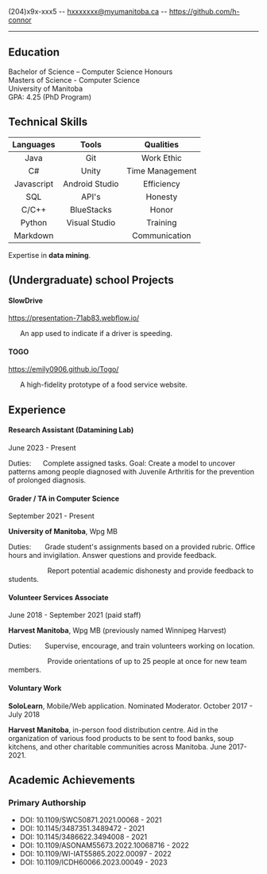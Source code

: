 (204)x9x-xxx5 -- hxxxxxxx@myumanitoba.ca -- https://github.com/h-connor

<hr />

## Education
Bachelor of Science – Computer Science Honours <br />
Masters of Science - Computer Science <br />
University of Manitoba <br />
GPA: 4.25 (PhD Program) 

## Technical Skills

| Languages        | Tools           | Qualities|
| :-------------: |:-------------:| :----: |
| Java      | Git | Work Ethic |
| C#     | Unity      |   Time Management |
| Javascript | Android Studio     | Efficiency |
| SQL     | API's      |  Honesty |
| C/C++     | BlueStacks      |   Honor
| Python     | Visual Studio      |    Training |
| Markdown     |       |   Communication |

Expertise in **data mining**.

## (Undergraduate) school Projects

#### SlowDrive
https://presentation-71ab83.webflow.io/

&nbsp;&nbsp;&nbsp;&nbsp;&nbsp; 
An app used to indicate if a driver is speeding.

#### TOGO

https://emily0906.github.io/Togo/

&nbsp;&nbsp;&nbsp;&nbsp;&nbsp; 
A high-fidelity prototype of a food service website.

## Experience

#### **Research Assistant (Datamining Lab)**
June 2023 - Present

Duties:&nbsp;&nbsp;&nbsp;&nbsp;&nbsp;
Complete assigned tasks. Goal: Create a model to uncover patterns among people diagnosed with Juvenile Arthritis for the prevention of prolonged diagnosis.

#### **Grader / TA in Computer Science**
September 2021 - Present

**University of Manitoba**, Wpg MB

Duties: &nbsp;&nbsp;&nbsp;&nbsp;&nbsp;
Grade student's assignments based on a provided rubric. Office hours and invigilation. Answer questions and provide feedback.

&nbsp;&nbsp;&nbsp;&nbsp;&nbsp;&nbsp;&nbsp; &nbsp;&nbsp;&nbsp;&nbsp;&nbsp; &nbsp;&nbsp;&nbsp;&nbsp;&nbsp; 
 Report potential academic dishonesty and provide feedback to students.

#### **Volunteer Services Associate** 
June 2018 - September 2021 (paid staff)

**Harvest Manitoba**, Wpg MB (previously named Winnipeg Harvest)

Duties: &nbsp;&nbsp;&nbsp;&nbsp;&nbsp; 
Supervise, encourage, and train volunteers working on location.

&nbsp;&nbsp;&nbsp;&nbsp;&nbsp;&nbsp;&nbsp; &nbsp;&nbsp;&nbsp;&nbsp;&nbsp; &nbsp;&nbsp;&nbsp;&nbsp;&nbsp; 
 Provide orientations of up to 25 people at once for new team members.

#### **Voluntary Work** 
**SoloLearn**, Mobile/Web application. Nominated Moderator. October 2017 - July 2018

**Harvest Manitoba**, in-person food distribution centre. Aid in the organization of various food products to be sent to food banks, soup kitchens, and other charitable communities across Manitoba. June 2017-2021.

## Academic Achievements

### Primary Authorship ###

* DOI: 10.1109/SWC50871.2021.00068 - 2021
* DOI: 10.1145/3487351.3489472 - 2021
* DOI: 10.1145/3486622.3494008 - 2021
* DOI: 10.1109/ASONAM55673.2022.10068716 - 2022
* DOI: 10.1109/WI-IAT55865.2022.00097 - 2022
* DOI: 10.1109/ICDH60066.2023.00049 - 2023
